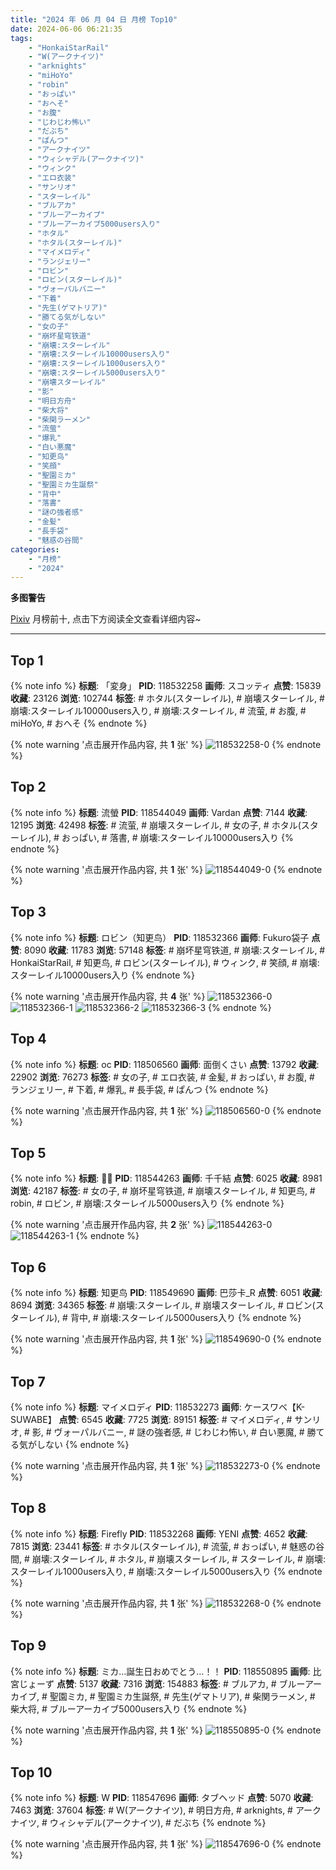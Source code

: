 ```yaml
---
title: "2024 年 06 月 04 日 月榜 Top10"
date: 2024-06-06 06:21:35
tags:
    - "HonkaiStarRail"
    - "W(アークナイツ)"
    - "arknights"
    - "miHoYo"
    - "robin"
    - "おっぱい"
    - "おへそ"
    - "お腹"
    - "じわじわ怖い"
    - "だぶち"
    - "ぱんつ"
    - "アークナイツ"
    - "ウィシャデル(アークナイツ)"
    - "ウィンク"
    - "エロ衣装"
    - "サンリオ"
    - "スターレイル"
    - "ブルアカ"
    - "ブルーアーカイブ"
    - "ブルーアーカイブ5000users入り"
    - "ホタル"
    - "ホタル(スターレイル)"
    - "マイメロディ"
    - "ランジェリー"
    - "ロビン"
    - "ロビン(スターレイル)"
    - "ヴォーパルバニー"
    - "下着"
    - "先生(ゲマトリア)"
    - "勝てる気がしない"
    - "女の子"
    - "崩坏星穹铁道"
    - "崩壊:スターレイル"
    - "崩壊:スターレイル10000users入り"
    - "崩壊:スターレイル1000users入り"
    - "崩壊:スターレイル5000users入り"
    - "崩壊スターレイル"
    - "影"
    - "明日方舟"
    - "柴大将"
    - "柴関ラーメン"
    - "流萤"
    - "爆乳"
    - "白い悪魔"
    - "知更鸟"
    - "笑顔"
    - "聖園ミカ"
    - "聖園ミカ生誕祭"
    - "背中"
    - "落書"
    - "謎の強者感"
    - "金髪"
    - "長手袋"
    - "魅惑の谷間"
categories:
    - "月榜"
    - "2024"
---
```


<i class="fa fa-triangle-exclamation"></i>**多图警告**<i class="fa fa-triangle-exclamation"></i>

[Pixiv](https://www.pixiv.net/) 月榜前十, 点击下方阅读全文查看详细内容~

<!-- more -->

---

## Top 1

{% note info %}
**标题**: 「変身」
**PID**: 118532258 **画师**: スコッティ
**点赞**: 15839 **收藏**: 23126 **浏览**: 102744
**标签**: # ホタル(スターレイル), # 崩壊スターレイル, # 崩壊:スターレイル10000users入り, # 崩壊:スターレイル, # 流萤, # お腹, # miHoYo, # おへそ
{% endnote %}

{% note warning '点击展开作品内容, 共 **1** 张' %}
![118532258-0](https://i.pixiv.re/img-original/img/2024/05/08/00/00/21/118532258_p0.jpg)
{% endnote %}

## Top 2

{% note info %}
**标题**: 流螢
**PID**: 118544049 **画师**: Vardan
**点赞**: 7144 **收藏**: 12195 **浏览**: 42498
**标签**: # 流萤, # 崩壊スターレイル, # 女の子, # ホタル(スターレイル), # おっぱい, # 落書, # 崩壊:スターレイル10000users入り
{% endnote %}

{% note warning '点击展开作品内容, 共 **1** 张' %}
![118544049-0](https://i.pixiv.re/img-original/img/2024/06/03/12/02/10/118544049_p0.png)
{% endnote %}

## Top 3

{% note info %}
**标题**: ロビン（知更鸟）
**PID**: 118532366 **画师**: Fukuro袋子
**点赞**: 8090 **收藏**: 11783 **浏览**: 57148
**标签**: # 崩坏星穹铁道, # 崩壊:スターレイル, # HonkaiStarRail, # 知更鸟, # ロビン(スターレイル), # ウィンク, # 笑顔, # 崩壊:スターレイル10000users入り
{% endnote %}

{% note warning '点击展开作品内容, 共 **4** 张' %}
![118532366-0](https://i.pixiv.re/img-original/img/2024/05/08/00/00/44/118532366_p0.jpg)
![118532366-1](https://i.pixiv.re/img-original/img/2024/05/08/00/00/44/118532366_p1.jpg)
![118532366-2](https://i.pixiv.re/img-original/img/2024/05/08/00/00/44/118532366_p2.jpg)
![118532366-3](https://i.pixiv.re/img-original/img/2024/05/08/00/00/44/118532366_p3.jpg)
{% endnote %}

## Top 4

{% note info %}
**标题**: oc
**PID**: 118506560 **画师**: 面倒くさい
**点赞**: 13792 **收藏**: 22902 **浏览**: 76273
**标签**: # 女の子, # エロ衣装, # 金髪, # おっぱい, # お腹, # ランジェリー, # 下着, # 爆乳, # 長手袋, # ぱんつ
{% endnote %}

{% note warning '点击展开作品内容, 共 **1** 张' %}
![118506560-0](https://i.pixiv.re/img-original/img/2024/05/07/00/57/57/118506560_p0.png)
{% endnote %}

## Top 5

{% note info %}
**标题**: 💜✨
**PID**: 118544263 **画师**: 千千結
**点赞**: 6025 **收藏**: 8981 **浏览**: 42187
**标签**: # 女の子, # 崩坏星穹铁道, # 崩壊スターレイル, # 知更鸟, # robin, # ロビン, # 崩壊:スターレイル5000users入り
{% endnote %}

{% note warning '点击展开作品内容, 共 **2** 张' %}
![118544263-0](https://i.pixiv.re/img-original/img/2024/05/08/13/28/43/118544263_p0.jpg)
![118544263-1](https://i.pixiv.re/img-original/img/2024/05/08/13/28/43/118544263_p1.jpg)
{% endnote %}

## Top 6

{% note info %}
**标题**: 知更鸟
**PID**: 118549690 **画师**: 巴莎卡_R
**点赞**: 6051 **收藏**: 8694 **浏览**: 34365
**标签**: # 崩壊:スターレイル, # 崩壊スターレイル, # ロビン(スターレイル), # 背中, # 崩壊:スターレイル5000users入り
{% endnote %}

{% note warning '点击展开作品内容, 共 **1** 张' %}
![118549690-0](https://i.pixiv.re/img-original/img/2024/05/08/18/44/44/118549690_p0.jpg)
{% endnote %}

## Top 7

{% note info %}
**标题**: マイメロディ
**PID**: 118532273 **画师**: ケースワベ【K-SUWABE】
**点赞**: 6545 **收藏**: 7725 **浏览**: 89151
**标签**: # マイメロディ, # サンリオ, # 影, # ヴォーパルバニー, # 謎の強者感, # じわじわ怖い, # 白い悪魔, # 勝てる気がしない
{% endnote %}

{% note warning '点击展开作品内容, 共 **1** 张' %}
![118532273-0](https://i.pixiv.re/img-original/img/2024/05/08/00/00/23/118532273_p0.jpg)
{% endnote %}

## Top 8

{% note info %}
**标题**: Firefly
**PID**: 118532268 **画师**: YENI
**点赞**: 4652 **收藏**: 7815 **浏览**: 23441
**标签**: # ホタル(スターレイル), # 流萤, # おっぱい, # 魅惑の谷間, # 崩壊:スターレイル, # ホタル, # 崩壊スターレイル, # スターレイル, # 崩壊:スターレイル1000users入り, # 崩壊:スターレイル5000users入り
{% endnote %}

{% note warning '点击展开作品内容, 共 **1** 张' %}
![118532268-0](https://i.pixiv.re/img-original/img/2024/05/08/00/00/22/118532268_p0.jpg)
{% endnote %}

## Top 9

{% note info %}
**标题**: ミカ…誕生日おめでとう…！！
**PID**: 118550895 **画师**: 比宮じょーず
**点赞**: 5137 **收藏**: 7316 **浏览**: 154883
**标签**: # ブルアカ, # ブルーアーカイブ, # 聖園ミカ, # 聖園ミカ生誕祭, # 先生(ゲマトリア), # 柴関ラーメン, # 柴大将, # ブルーアーカイブ5000users入り
{% endnote %}

{% note warning '点击展开作品内容, 共 **1** 张' %}
![118550895-0](https://i.pixiv.re/img-original/img/2024/05/08/19/34/57/118550895_p0.png)
{% endnote %}

## Top 10

{% note info %}
**标题**: W
**PID**: 118547696 **画师**: タブヘッド
**点赞**: 5070 **收藏**: 7463 **浏览**: 37604
**标签**: # W(アークナイツ), # 明日方舟, # arknights, # アークナイツ, # ウィシャデル(アークナイツ), # だぶち
{% endnote %}

{% note warning '点击展开作品内容, 共 **1** 张' %}
![118547696-0](https://i.pixiv.re/img-original/img/2024/05/08/17/12/47/118547696_p0.jpg)
{% endnote %}
